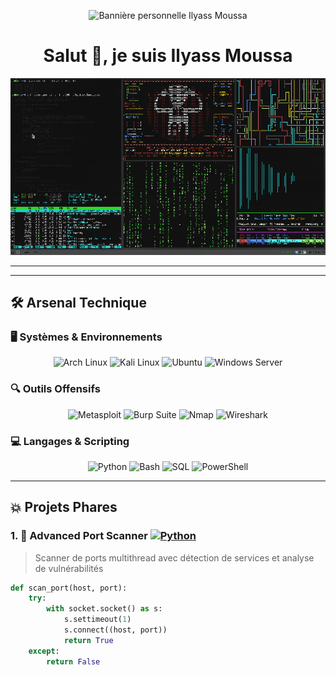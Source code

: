 <p align="center">
  <!-- Votre bannière animée personnelle -->
  <img src="Vidéo sans titre ‐ Réalisée avec Clipchamp.gif" width="800" height="200" alt="Bannière personnelle Ilyass Moussa"/>
</p>

<h1 align="center">Salut 👋, je suis Ilyass Moussa</h1>

<div align="center">
  <img src="R8SE.gif?font=Hack&size=30&duration=2000&pause=3000&color=FF0000&center=true&vCenter=true&width=1050&lines=🎓+CYBERSÉCURITÉ+%7C+ÉTUDIANT+ORIENTÉ+OFFENSIF+%26+RED+TEAM" alt="Spécialisation Cybersécurité"/>
</div>

---


---

## 🛠️ Arsenal Technique

### 🖥️ Systèmes & Environnements
<div align="center">
  <img src="https://img.shields.io/badge/Arch_Linux-1793D1?style=for-the-badge&logo=arch-linux&logoColor=white" alt="Arch Linux"/>
  <img src="https://img.shields.io/badge/Kali_Linux-557C94?style=for-the-badge&logo=kali-linux&logoColor=white" alt="Kali Linux"/>
  <img src="https://img.shields.io/badge/Ubuntu-E95420?style=for-the-badge&logo=ubuntu&logoColor=white" alt="Ubuntu"/>
  <img src="https://img.shields.io/badge/Windows_Server-0078D6?style=for-the-badge&logo=windows&logoColor=white" alt="Windows Server"/>
</div>

### 🔍 Outils Offensifs
<div align="center">
  <img src="https://img.shields.io/badge/Metasploit-FF0000?style=for-the-badge&logo=metasploit&logoColor=white" alt="Metasploit"/>
  <img src="https://img.shields.io/badge/Burp_Suite-F47C20?style=for-the-badge&logo=burp-suite&logoColor=white" alt="Burp Suite"/>
  <img src="https://img.shields.io/badge/Nmap-4F5D95?style=for-the-badge&logo=nmap&logoColor=white" alt="Nmap"/>
  <img src="https://img.shields.io/badge/Wireshark-1679A7?style=for-the-badge&logo=wireshark&logoColor=white" alt="Wireshark"/>
</div>

### 💻 Langages & Scripting
<div align="center">
  <img src="https://img.shields.io/badge/Python-3776AB?style=for-the-badge&logo=python&logoColor=white" alt="Python"/>
  <img src="https://img.shields.io/badge/Bash-4EAA25?style=for-the-badge&logo=gnu-bash&logoColor=white" alt="Bash"/>
  <img src="https://img.shields.io/badge/SQL-4479A1?style=for-the-badge&logo=mysql&logoColor=white" alt="SQL"/>
  <img src="https://img.shields.io/badge/PowerShell-5391FE?style=for-the-badge&logo=powershell&logoColor=white" alt="PowerShell"/>
</div>

---

## 💥 Projets Phares

### 1. 🚨 **Advanced Port Scanner** [![Python](https://img.shields.io/badge/Python-3.8+-yellow?logo=python)](https://python.org)
> Scanner de ports multithread avec détection de services et analyse de vulnérabilités
```python
def scan_port(host, port):
    try:
        with socket.socket() as s:
            s.settimeout(1)
            s.connect((host, port))
            return True
    except:
        return False
